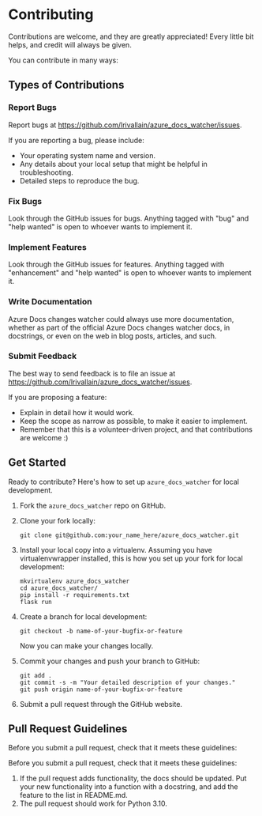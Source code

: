 # Contributing

Contributions are welcome, and they are greatly appreciated! Every
little bit helps, and credit will always be given.

You can contribute in many ways:

## Types of Contributions

### Report Bugs

Report bugs at <https://github.com/lrivallain/azure_docs_watcher/issues>.

If you are reporting a bug, please include:

- Your operating system name and version.
- Any details about your local setup that might be helpful in
  troubleshooting.
- Detailed steps to reproduce the bug.

### Fix Bugs

Look through the GitHub issues for bugs. Anything tagged with "bug" and
"help wanted" is open to whoever wants to implement it.

### Implement Features

Look through the GitHub issues for features. Anything tagged with
"enhancement" and "help wanted" is open to whoever wants to implement
it.

### Write Documentation

Azure Docs changes watcher could always use more documentation,
whether as part of the official Azure Docs changes watcher docs, in
docstrings, or even on the web in blog posts, articles, and such.

### Submit Feedback

The best way to send feedback is to file an issue at <https://github.com/lrivallain/azure_docs_watcher/issues>.

If you are proposing a feature:

- Explain in detail how it would work.
- Keep the scope as narrow as possible, to make it easier to
  implement.
- Remember that this is a volunteer-driven project, and that
  contributions are welcome :)

## Get Started

Ready to contribute? Here's how to set up `azure_docs_watcher` for local development.

1. Fork the `azure_docs_watcher` repo on GitHub.

2. Clone your fork locally:

    ``` shell
    git clone git@github.com:your_name_here/azure_docs_watcher.git
    ```

3. Install your local copy into a virtualenv. Assuming you have
    virtualenvwrapper installed, this is how you set up your fork for
    local development:

    ``` shell
    mkvirtualenv azure_docs_watcher
    cd azure_docs_watcher/
    pip install -r requirements.txt
    flask run
    ```

4. Create a branch for local development:

    ``` shell
    git checkout -b name-of-your-bugfix-or-feature
    ```

    Now you can make your changes locally.

5. Commit your changes and push your branch to GitHub:

    ``` shell
    git add .
    git commit -s -m "Your detailed description of your changes."
    git push origin name-of-your-bugfix-or-feature
    ```

6. Submit a pull request through the GitHub website.

## Pull Request Guidelines

Before you submit a pull request, check that it meets these guidelines:

Before you submit a pull request, check that it meets these guidelines:

1. If the pull request adds functionality, the docs should be updated. Put
   your new functionality into a function with a docstring, and add the
   feature to the list in README.md.
2. The pull request should work for Python 3.10.
